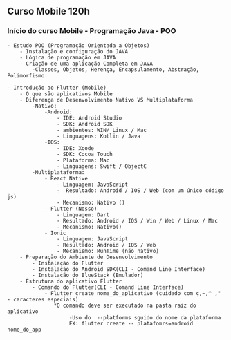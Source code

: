 ## Curso Mobile 120h

### Início do curso Mobile - Programação Java - POO
    - Estudo POO (Programação Orientada a Objetos)
        - Instalação e configuração do JAVA
        - Lógica de programação em JAVA 
        - Criação de uma aplicação Completa em JAVA
            -Classes, Objetos, Herença, Encapsulamento, Abstração, Polimorfismo.

    - Introdução ao Flutter (Mobile)
        - O que são aplicativos Mobile
        - Diferença de Desenvolvimento Nativo VS Multiplataforma 
            -Nativo:   
                -Android:
                    - IDE: Android Studio
                    - SDK: Android SDK
                    - ambientes: WIN/ Linux / Mac
                    - Linguagens: Kotlin / Java 
                -IOS:
                    - IDE: Xcode
                    - SDK: Cocoa Touch
                    - Plataforma: Mac
                    - Linguagens: Swift / ObjectC
            -Multiplataforma:
                - React Native
                    - Linguagem: JavaScript
                    -  Resultado: Android / IOS / Web (com um único código js) 
                    - Mecanismo: Nativo ()
                - Flutter (Nosso)
                    - Linguagem: Dart
                    - Resultado: Android / IOS / Win / Web / Linux / Mac
                    - Mecanismo: Nativo()
                - Ionic
                    - Linguagem: JavaScript
                    - Resultado: Android / IOS / Web
                    - Mecanismo: RunTime (não nativo)
        - Preparação do Ambiente de Desenvolvimento
            - Instalação do Flutter
            - Instalação do Android SDK(CLI - Comand Line Interface)
            - Instalação do BlueStack (Emulador)
        - Estrutura do aplicativo Flutter
            - Comando do Flutter(CLI - Comand Line Interface)
                - Flutter create nome_do_aplicativo (cuidado com ç,~,^ ," - caracteres especiais)
                   *O comando deve ser executado na pasta raiz do aplicativo
                        -Uso do  --platforms sguido do nome da plataforma 
                        EX: flutter create -- platafomrs=android nome_do_app